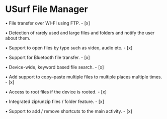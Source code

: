 # USurf File Manager

• File transfer over WI-FI using FTP. - [x]

• Detection of rarely used and large files and folders and notify the user about them.

• Support to open files by type such as video, audio etc. - [x]

• Support for Bluetooth file transfer. - [x]

• Device-wide, keyword based file search. - [x]

• Add support to copy–paste multiple files to multiple places multiple times. - [x]

• Access to root files if the device is rooted. - [x]

• Integrated zip/unzip files / folder feature. - [x]

• Support to add / remove shortcuts to the main activity. - [x]

